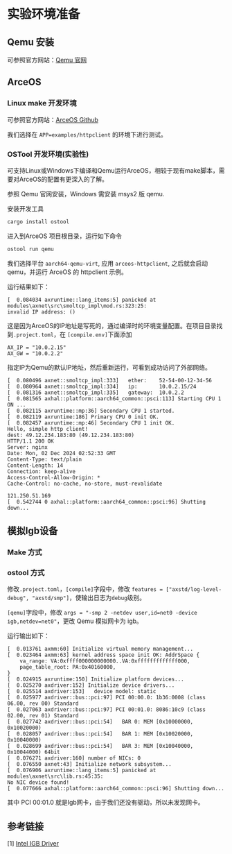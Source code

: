 # 实验环境准备

## Qemu 安装

可参照官方网站：[Qemu 官网](https://www.qemu.org/download/)

## ArceOS

### Linux make 开发环境

可参照官方网站：[ArceOS Github](https://github.com/arceos-org/arceos)

我们选择在 `APP=examples/httpclient` 的环境下进行测试。

### OSTool 开发环境(实验性)

可支持Linux或Windows下编译和Qemu运行ArceOS，相较于现有make脚本，需要对ArceOS的配置有更深入的了解。

参照 Qemu 官网安装，Windows 需安装 msys2 版 qemu.

安装开发工具

```bash
cargo install ostool
```

进入到ArceOS 项目根目录，运行如下命令

```bash
ostool run qemu
```

我们选择平台 `aarch64-qemu-virt`, 应用 `arceos-httpclient`, 之后就会启动qemu，并运行 ArceOS 的 httpclient 示例。

运行结果如下：

```shell
[  0.084034 axruntime::lang_items:5] panicked at modules\axnet\src\smoltcp_impl\mod.rs:323:25:
invalid IP address: ()
```

这是因为ArceOS的IP地址是写死的，通过编译时的环境变量配置。在项目目录找到`.project.toml`，在 `[compile.env]`下面添加

```text
AX_IP = "10.0.2.15"
AX_GW = "10.0.2.2"
```

指定IP为Qemu的默认IP地址，然后重新运行，可看到成功访问了外部网络。

```shell
[  0.080496 axnet::smoltcp_impl:333]   ether:    52-54-00-12-34-56
[  0.080964 axnet::smoltcp_impl:334]   ip:       10.0.2.15/24
[  0.081316 axnet::smoltcp_impl:335]   gateway:  10.0.2.2
[  0.081565 axhal::platform::aarch64_common::psci:113] Starting CPU 1 ON ...
[  0.082115 axruntime::mp:36] Secondary CPU 1 started.
[  0.082119 axruntime:186] Primary CPU 0 init OK.
[  0.082457 axruntime::mp:46] Secondary CPU 1 init OK.
Hello, simple http client!
dest: 49.12.234.183:80 (49.12.234.183:80)
HTTP/1.1 200 OK
Server: nginx
Date: Mon, 02 Dec 2024 02:52:33 GMT
Content-Type: text/plain
Content-Length: 14
Connection: keep-alive
Access-Control-Allow-Origin: *
Cache-Control: no-cache, no-store, must-revalidate

121.250.51.169
[  0.542744 0 axhal::platform::aarch64_common::psci:96] Shutting down...
```

## 模拟Igb设备

### Make 方式

### ostool 方式

修改`.project.toml`，`[compile]`字段中，修改 `features = ["axstd/log-level-debug", "axstd/smp"]`，使输出日志为`debug`级别。

`[qemu]`字段中，修改 `args = "-smp 2 -netdev user,id=net0 -device igb,netdev=net0"`，更改 Qemu 模拟网卡为 igb。

运行输出如下：

```shell
[  0.013761 axmm:60] Initialize virtual memory management...
[  0.023464 axmm:63] kernel address space init OK: AddrSpace {
    va_range: VA:0xffff000000000000..VA:0xfffffffffffff000,
    page_table_root: PA:0x40160000,
}
[  0.024915 axruntime:150] Initialize platform devices...
[  0.025270 axdriver:152] Initialize device drivers...
[  0.025514 axdriver:153]   device model: static
[  0.025977 axdriver::bus::pci:97] PCI 00:00.0: 1b36:0008 (class 06.00, rev 00) Standard
[  0.027063 axdriver::bus::pci:97] PCI 00:01.0: 8086:10c9 (class 02.00, rev 01) Standard
[  0.027742 axdriver::bus::pci:54]   BAR 0: MEM [0x10000000, 0x10020000)
[  0.028057 axdriver::bus::pci:54]   BAR 1: MEM [0x10020000, 0x10040000)
[  0.028699 axdriver::bus::pci:54]   BAR 3: MEM [0x10040000, 0x10044000) 64bit
[  0.076271 axdriver:160] number of NICs: 0
[  0.076550 axnet:43] Initialize network subsystem...
[  0.076906 axruntime::lang_items:5] panicked at modules\axnet\src\lib.rs:45:35:
No NIC device found!
[  0.077666 axhal::platform::aarch64_common::psci:96] Shutting down...
```

其中 PCI 00:01.0 就是Igb网卡，由于我们还没有驱动，所以未发现网卡。

## 参考链接

[1] [Intel IGB Driver](https://github.com/intel/ethernet-linux-igb)
